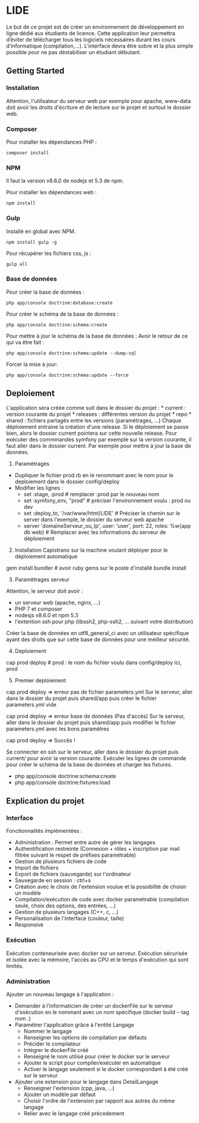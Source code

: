 # LIDE

Le but de ce projet est de créer un environnement de développement en ligne dédié aux étudiants de licence. 
Cette application leur permettra d’éviter de télécharger tous les logiciels nécessaires durant les cours d’informatique (compilation,...). 
L'interface devra être sobre et la plus simple possible pour ne pas déstabiliser un étudiant débutant.

## Getting Started

### Installation

Attention, l'utilisateur du serveur web par exemple pour apache, www-data doit avoir les droits d'écriture et de lecture sur le projet et surtout le dossier web.

### Composer

Pour installer les dépendances PHP :
```
composer install
```

### NPM

Il faut la version v8.6.0 de nodejs et 5.3 de npm.

Pour installer les dépendances web :
```
npm install
```

### Gulp

Installé en global avec NPM.
```
npm install gulp -g
```

Pour récupérer les fichiers css, js :
```
gulp all
```

### Base de données

Pour créer la base de données :
```
php app/console doctrine:database:create
```

Pour créer le schéma de la base de données :
```
php app/console doctrine:schema:create
```

Pour mettre à jour le schéma de la base de données :
Avoir le retour de ce qui va être fait :
```
php app/console doctrine:schema:update --dump-sql
```
Forcer la mise à jour:
```
php app/console doctrine:schema:update --force
```

## Deploiement

L'application sera créée comme suit dans le dossier du projet :
    * current : version courante du projet
    * releases : différentes version du projet
    * repo
    * shared : fichiers partagés entre les versions (paramétrages, ...)
Chaque déploiement entraine la création d'une release. Si le déploiement se passe bien, alors le dossier current pointera sur cette nouvelle release.
Pour exécuter des commmandes symfony par exemple sur la version courante, il faut aller dans le dossier current. Par exemple pour mettre à jour la base de données.

1) Paramètrages 

 - Dupliquer le fichier prod.rb en le renommant avec le nom pour le deploiement dans le dossier config/deploy
 - Modifier les lignes :
    * set :stage, :prod # remplacer :prod par le nouveau nom
    * set :symfony_env, "prod" # préciser l'environnement voulu : prod ou dev
    * set :deploy_to, '/var/www/html/LIDE' # Préciser le chemin sur le server dans l'exemple, le dossier du serveur web apache
    * server 'domaineServeur_ou_Ip', user: 'user', port: 22, roles: %w{app db web} # Remplacer avec les informations du serveur de déploiement

2) Installation Capistrano sur la machine voulant déployer pour le déploiement automatique

gem install bundler # avoir ruby gems sur le poste d'installé
bundle install

3) Paramètrages serveur

Attention, le serveur doit avoir :
 * un serveur web (apache, nginx, ...)
 * PHP 7 et composer
 * nodesjs v8.6.0 et npm 5.3
 * l'extention ssh pour php (libssh2, php-ssh2, ... suivant votre distribution)

Créer la base de données en utf8_general_ci avec un utilisateur spécifique ayant des droits que sur cette base de données pour une meilleur sécurité.

4) Deploiement

cap prod deploy # prod : le nom du fichier voulu dans config/deploy ici, prod

5) Premier deploiement

cap prod deploy
=> erreur pas de fichier parameters.yml
Sur le serveur, aller dans le dossier du projet puis shared/app puis créer le fichier parameters.yml vide

cap prod deploy
=> erreur base de données (Pas d'accès)
Sur le serveur, aller dans le dossier du projet puis shared/app puis modifier le fichier parameters.yml avec les bons paramètres

cap prod deploy
=> Succès !

Se connecter en ssh sur le serveur, aller dans le dossier du projet puis current/ pour avoir la version courante.
Exécuter les lignes de commande pour créer le schéma de la base de données et charger les fixtures.
 * php app/console doctrine:schema:create
 * php app/console doctrine:fixtures:load

## Explication du projet

### Interface

Fonctionnalités implémentées :
 * Administration : Permet entre autre de gérer les langages
 * Authentification restreinte (Connexion + rôles + inscription par mail filtrée suivant le respet de préfixes paramétrable)
 * Gestion de plusieurs fichiers de code
 * Import de fichiers
 * Export de fichiers (sauvegarde) sur l'ordinateur
 * Sauvegarde en session : ctrl+s
 * Création avec le choix de l'extension voulue et la possibilité de choisir un modèle
 * Compilation/exécution de code avec docker paramétrable (compilation seule, choix des options, des entrées, ...)
 * Gestion de plusieurs langages (C++, c, ...)
 * Personalisation de l'interface (couleur, taille)
 * Responsive


### Exécution

Exécution conteneurisée avec docker sur un serveur. 
Exécution sécurisée et isolée avec la mémoire, l'accès au CPU et le temps d'exécution qui sont limités.

### Administration

Ajouter un nouveau langage à l'application :
 * Demander à l'informaticien de créer un dockerFile sur le serveur d'exécution en le nommant avec un nom spécifique (docker build --tag nom .)
 * Paramétrer l'application grâce à l'entité Langage
    * Nommer le langage
    * Renseigner les options de compilation par défauts
    * Précider le compilateur
    * Intégrer le dockerFile créé
    * Renseigné le nom utilisé pour créer le docker sur le serveur
    * Ajouter le script pour compiler/exécuter en automatique
    * Activer le langage seulement si le docker correspondant à été créé sur le serveur
 * Ajouter une extension pour le langage dans DetailLangage
    * Renseigner l'extension (cpp, java, ...)
    * Ajouter un modèle par défaut
    * Choisir l'ordre de l'extension par rapport aux autres du même langage
    * Relier avec le langage créé précedement